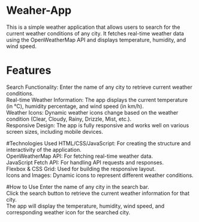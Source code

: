 # Weaher-App
This is a simple weather application that allows users to search for the current weather conditions of any city. It fetches real-time weather data using the OpenWeatherMap API and displays temperature, humidity, and wind speed. <br>

# Features
Search Functionality: Enter the name of any city to retrieve current weather conditions. <br>
Real-time Weather Information: The app displays the current temperature (in °C), humidity percentage, and wind speed (in km/h). <br>
Weather Icons: Dynamic weather icons change based on the weather condition (Clear, Cloudy, Rainy, Drizzle, Mist, etc.). <br>
Responsive Design: The app is fully responsive and works well on various screen sizes, including mobile devices. <br>

#Technologies Used
HTML/CSS/JavaScript: For creating the structure and interactivity of the application. <br>
OpenWeatherMap API: For fetching real-time weather data.  <br>
JavaScript Fetch API: For handling API requests and responses.  <br>
Flexbox & CSS Grid: Used for building the responsive layout.  <br>
Icons and Images: Dynamic icons to represent different weather conditions.  <br>

#How to Use
Enter the name of any city in the search bar. <br>
Click the search button to retrieve the current weather information for that city. <br>
The app will display the temperature, humidity, wind speed, and corresponding weather icon for the searched city. <br>
